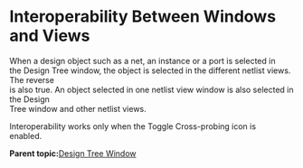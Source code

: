 # Interoperability Between Windows and Views

When a design object such as a net, an instance or a port is selected in<br /> the Design Tree window, the object is selected in the different netlist views. The reverse<br /> is also true. An object selected in one netlist view window is also selected in the Design<br /> Tree window and other netlist views.

Interoperability works only when the Toggle Cross-probing icon is<br /> enabled.

**Parent topic:**[Design Tree Window](GUID-F1CA73AE-851B-462A-B740-588FC80F85D7.md)

